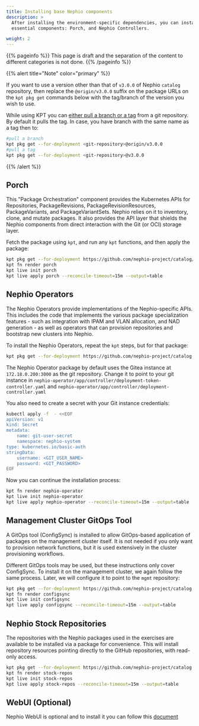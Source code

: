 ```yaml
---
title: Installing base Nephio components
description: >
  After installing the environment-specific dependencies, you can install the base Nephio components. There are two
  essential components: Porch, and Nephio Controllers.

weight: 2
---
```


{{% pageinfo %}}
This page is draft and the separation of the content to different categories is not done. 
{{% /pageinfo %}}


{{% alert title="Note" color="primary" %}}

If you want to use a version other than that of `v3.0.0` of Nephio `catalog` repository, then replace the
`@origin/v3.0.0` suffix on the package URLs on the `kpt pkg get` commands below with the tag/branch of the version you
wish to use.

While using KPT you can [either pull a branch or a tag](https://kpt.dev/book/03-packages/01-getting-a-package) from a
git repository. By default it pulls the tag. In case, you have branch with the same name as a tag then to:

```bash
#pull a branch 
kpt pkg get --for-deployment <git-repository>@origin/v3.0.0
#pull a tag
kpt pkg get --for-deployment <git-repository>@v3.0.0
```

{{% /alert %}}

## Porch

This "Package Orchestration" component provides the Kubernetes APIs for Repositories, PackageRevisions,
PackageRevisionResources, PackageVariants, and PackageVariantSets. Nephio relies on it to inventory, clone, and mutate
packages. It also provides the API layer that shields the Nephio components from direct interaction with the Git
(or OCI) storage layer.

Fetch the package using `kpt`, and run any `kpt` functions, and then apply the package:

```bash
kpt pkg get --for-deployment https://github.com/nephio-project/catalog/nephio/core/porch@origin/v3.0.0
kpt fn render porch
kpt live init porch
kpt live apply porch --reconcile-timeout=15m --output=table
```

## Nephio Operators

The Nephio Operators provide implementations of the Nephio-specific APIs. This includes the code that implements the
various package specialization features - such as integration with IPAM and VLAN allocation, and NAD generation - as
well as operators that can provision repositories and bootstrap new clusters into Nephio.

To install the Nephio Operators, repeat the `kpt` steps, but for that package:

```bash
kpt pkg get --for-deployment https://github.com/nephio-project/catalog.git/nephio/core/nephio-operator@origin/v3.0.0
```

The Nephio Operator package by default uses the Gitea instance at `172.18.0.200:3000` as the git repository. Change it
to point to your git instance in `nephio-operator/app/controller/deployment-token-controller.yaml` and 
`nephio-operator/app/controller/deployment-controller.yaml`

You also need to create a secret with your Git instance credentials: 

```bash
kubectl apply -f  - <<EOF
apiVersion: v1
kind: Secret
metadata:
    name: git-user-secret
    namespace: nephio-system
type: kubernetes.io/basic-auth
stringData:
    username: <GIT_USER_NAME>
    password: <GIT_PASSWORD>
EOF
```

Now you can continue the installation process:

```bash
kpt fn render nephio-operator
kpt live init nephio-operator
kpt live apply nephio-operator --reconcile-timeout=15m --output=table
```

## Management Cluster GitOps Tool

A GitOps tool (ConfigSync) is installed to allow GitOps-based application of packages on the management cluster itself.
It is not needed if you only want to provision network functions, but it is used extensively in the cluster provisioning
workflows.

Different GitOps tools may be used, but these instructions only cover ConfigSync. To install it on the management
cluster, we again follow the same process. Later, we will configure it to point to the `mgmt` repository:

```bash
kpt pkg get --for-deployment https://github.com/nephio-project/catalog.git/nephio/core/configsync@origin/v3.0.0
kpt fn render configsync
kpt live init configsync
kpt live apply configsync --reconcile-timeout=15m --output=table
```

## Nephio Stock Repositories

The repositories with the Nephio packages used in the exercises are available to be installed via a package for
convenience. This will install repository resources pointing directly to the GitHub repositories, with read-only access.

```bash
kpt pkg get --for-deployment https://github.com/nephio-project/catalog.git/nephio/optional/stock-repos@origin/v3.0.0
kpt fn render stock-repos
kpt live init stock-repos
kpt live apply stock-repos --reconcile-timeout=15m --output=table
```

## WebUI (Optional)

Nephio WebUI is optional and to install it you can follow this
[document](/content/en/docs/guides/install-guides/webui.md)  
